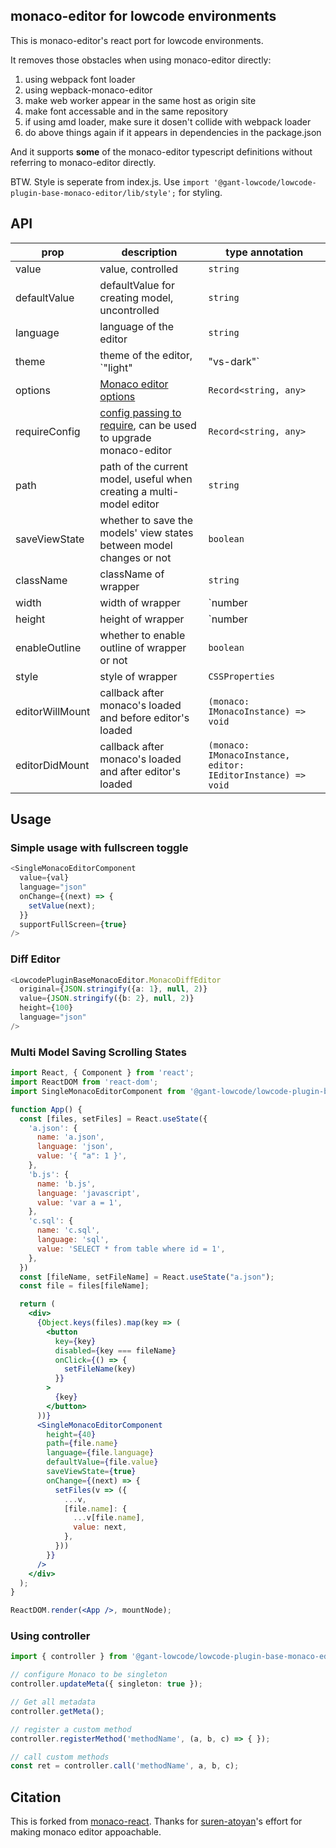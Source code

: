 ## monaco-editor for lowcode environments

This is monaco-editor's react port for lowcode environments.

It removes those obstacles when using monaco-editor directly:

1. using webpack font loader
2. using wepback-monaco-editor 
3. make web worker appear in the same host as origin site
4. make font accessable and in the same repository
5. if using amd loader, make sure it dosen't collide with webpack loader
6. do above things again if it appears in dependencies in the package.json

And it supports **some** of the monaco-editor typescript definitions without referring to monaco-editor directly.

BTW. Style is seperate from index.js. Use `import '@gant-lowcode/lowcode-plugin-base-monaco-editor/lib/style';` for styling.

## API

| prop  | description  | type annotation |
| --- | --- | --- |
| value | value, controlled | `string` |
| defaultValue | defaultValue for creating model, uncontrolled | `string` |
| language | language of the editor | `string` |
| theme | theme of the editor, `"light" | "vs-dark"` | `string` |
| options | [Monaco editor options](https://microsoft.github.io/monaco-editor/) | `Record<string, any>` |
| requireConfig | [config passing to require](https://github.com/suren-atoyan/monaco-react#loader-config), can be used to upgrade monaco-editor | `Record<string, any>` |
| path | path of the current model, useful when creating a multi-model editor | `string` |
| saveViewState | whether to save the models' view states between model changes or not | `boolean` |
| className | className of wrapper | `string` |
| width | width of wrapper | `number | string` |
| height | height of wrapper | `number | string` |
| enableOutline | whether to enable outline of wrapper or not | `boolean` |
| style | style of wrapper | `CSSProperties` |
| editorWillMount | callback after monaco's loaded and before editor's loaded | `(monaco: IMonacoInstance) => void` |
| editorDidMount | callback after monaco's loaded and after editor's loaded | `(monaco: IMonacoInstance, editor: IEditorInstance) => void` |

## Usage

### Simple usage with fullscreen toggle

```typescript
<SingleMonacoEditorComponent
  value={val}
  language="json"
  onChange={(next) => {
    setValue(next);
  }}
  supportFullScreen={true}
/>
```

### Diff Editor

```typescript
<LowcodePluginBaseMonacoEditor.MonacoDiffEditor
  original={JSON.stringify({a: 1}, null, 2)}
  value={JSON.stringify({b: 2}, null, 2)}
  height={100}
  language="json"
/>
```

### Multi Model Saving Scrolling States

```jsx
import React, { Component } from 'react';
import ReactDOM from 'react-dom';
import SingleMonacoEditorComponent from '@gant-lowcode/lowcode-plugin-base-monaco-editor';

function App() {
  const [files, setFiles] = React.useState({
    'a.json': {
      name: 'a.json',
      language: 'json',
      value: '{ "a": 1 }',
    },
    'b.js': {
      name: 'b.js',
      language: 'javascript',
      value: 'var a = 1',
    },
    'c.sql': {
      name: 'c.sql',
      language: 'sql',
      value: 'SELECT * from table where id = 1',
    },
  })
  const [fileName, setFileName] = React.useState("a.json");
  const file = files[fileName];

  return (
    <div>
      {Object.keys(files).map(key => (
        <button
          key={key}
          disabled={key === fileName}
          onClick={() => {
            setFileName(key)
          }}
        >
          {key}
        </button>
      ))}
      <SingleMonacoEditorComponent
        height={40}
        path={file.name}
        language={file.language}
        defaultValue={file.value}
        saveViewState={true}
        onChange={(next) => {
          setFiles(v => ({
            ...v,
            [file.name]: {
              ...v[file.name],
              value: next,
            },
          }))
        }}
      />
    </div>
  );
}

ReactDOM.render(<App />, mountNode);
```

### Using controller

```ts
import { controller } from '@gant-lowcode/lowcode-plugin-base-monaco-editor';

// configure Monaco to be singleton
controller.updateMeta({ singleton: true });

// Get all metadata
controller.getMeta();

// register a custom method
controller.registerMethod('methodName', (a, b, c) => { });

// call custom methods
const ret = controller.call('methodName', a, b, c);
```

## Citation

This is forked from [monaco-react](https://github.com/suren-atoyan/monaco-react). Thanks for [suren-atoyan](https://github.com/suren-atoyan)'s effort for making monaco editor appoachable.
